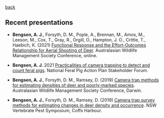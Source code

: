[back](https://andrewbengsen.github.io/)

## Recent presentations

-   **Bengsen, A. J.**, Forsyth, D. M., Pople, A., Brennan, M., Amos,
    M., Leeson, M., Cox, T., Gray, R., Orgill, O., Hampton, J. O.,
    Crittle, T., Haebich, K. (2021) [Functional Response and the
    Effort-Outcomes Relationship for Aerial Shooting of
    Deer](Media/BENGSEN_AWMS_2021_Aerial_shoot_deer.pdf). Australasian
    Wildlife Management Society Conference, online.

-   **Bengsen, A. J.** 2021 [Practicalities of camera trapping to detect
    and count feral
    pigs](Media/BENGSEN_NFPAP_practicalities-of-camera-traps-for-pigs_2021-12.pdf).
    National Feral Pig Action Plan Stakeholder Forum.

-   **Bengsen, A. J.**, Forsyth, D. M., Ramsey, D. (2019) [Camera trap
    methods for estimating densities of deer and poorly-marked
    species](Media/BENGSEN_AWMS_2019_Deer_SMR.pdf). Australasian
    Wildlife Management Society Conference, Darwin.

-   **Bengsen, A. J.**, Forsyth, D. M., Ramsey, D. (2019) [Camera trap
    survey methods for estimating changes in deer density and
    occurrence](https://vpmsymposium.com.au/base/wp-content/uploads/presentations2018/Andrew%20Bengsen.pdf).
    NSW Vertebrate Pest Symposium, Coffs Harbour.
